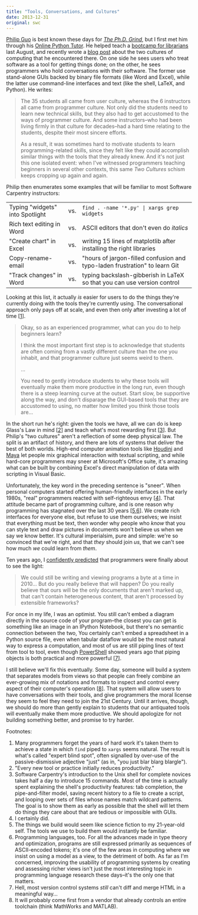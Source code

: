 ```yaml
---
title: "Tools, Conversations, and Cultures"
date: 2013-12-31
original: swc
---
```

<p>
  <a href="http://pgbovine.net/">Philip Guo</a> is best known these days for
  <a href="http://pgbovine.net/PhD-memoir.htm"><em>The Ph.D. Grind</em></a>,
  but I first met him through his <a href="http://pythontutor.com/">Online Python Tutor</a>.
  He helped teach a <a href="http://pgbovine.net/teaching-librarians-programming.htm">bootcamp for librarians</a> last August,
  and recently wrote a <a href="http://pgbovine.net/two-cultures-of-computing.htm">blog post</a>
  about the two cultures of computing that he encountered there.
  On one side he sees users who treat software as a tool for getting things done;
  on the other,
  he sees programmers who hold conversations with their software.
  The former use stand-alone GUIs backed by binary file formats (like Word and Excel),
  while the latter use command-line interfaces and text (like the shell, LaTeX, and Python).
  He writes:
</p>
<blockquote>
  <p>
    The 35 students all came from user culture,
    whereas the 6 instructors all came from programmer culture.
    Not only did the students need to learn new technical skills,
    but they also had to get accustomed to the ways of programmer culture.
    And some instructors–who had been living firmly in that culture for decades–had a hard time relating to the students,
    despite their most sincere efforts.
  </p>
  <p>
    As a result,
    it was sometimes hard to motivate students to learn programming-related skills,
    since they felt like they could accomplish similar things with the tools that they already knew.
    And it's not just this one isolated event:
    when I've witnessed programmers teaching beginners in several other contexts,
    this same <em>Two Cultures</em> schism keeps cropping up again and again.
  </p>
</blockquote>
<p>
  Philip then enumerates some examples that will be familiar to most Software Carpentry instructors:
</p>
<table class="centered">
  <tr>
    <td>Typing "widgets" into Spotlight</td><td>vs.</td><td><code>find . -name '*.py' | xargs grep widgets</code></td>
  </tr>
  <tr>
    <td>Rich text editing in Word</td><td>vs.</td><td>ASCII editors that don't even do <em>italics</em></td>
  </tr>
  <tr>
    <td>"Create chart" in Excel</td><td>vs.</td><td>writing 15 lines of matplotlib after installing the right libraries</td>
  </tr>
  <tr>
    <td>Copy-rename-email</td><td>vs.</td><td>"hours of jargon-filled confusion and typo-laden frustration" to learn Git</td>
  </tr>
  <tr>
    <td>"Track changes" in Word</td><td>vs.</td><td>typing backslash-gibberish in LaTeX so that you can use version control</td>
  </tr>
</table>
<p>
  Looking at this list,
  it actually <em>is</em> easier for users to do
  the things they're currently doing
  with the tools they're currently using.
  The conversational approach only pays off at scale,
  and even then only after investing a lot of time [<a href="#1">1</a>].
</p>
<p>
</p>
<blockquote>
  <p>
    Okay, so as an experienced programmer, what can you do to help beginners learn?
  </p>
  <p>
    I think the most important first step is to acknowledge that students are often coming from
    a vastly different culture than the one you inhabit,
    and that programmer culture just seems weird to them.
  </p>
  <p>…</p>
  <p>
    You need to gently introduce students to why these tools will eventually make them more productive in the long run,
    even though there is a steep learning curve at the outset.
    Start slow,
    be supportive along the way,
    and don't disparage the GUI-based tools that they are accustomed to using,
    no matter how limited you think those tools are…
  </p>
</blockquote>
<p>
  In the short run he's right:
  given the tools we have,
  all we can do is keep Glass's Law in mind [<a href="#2">2</a>]
  and teach what's most rewarding first [<a href="#3">3</a>].
  But Philip's "two cultures" aren't a reflection of some deep physical law.
  The split is an artifact of history,
  and there are lots of systems that deliver the best of both worlds.
  High-end computer animation tools like <a href="http://www.sidefx.com/">Houdini</a>
  and <a href="http://www.autodesk.com/products/autodesk-maya/overview">Maya</a>
  let people mix graphical interaction with textual scripting,
  and while hard-core programmers may sneer at Microsoft's Office suite,
  it's amazing what can be built by combining Excel's direct manipulation of data
  with scripting in Visual Basic.
</p>
<p>
  Unfortunately,
  the key word in the preceding sentence is "sneer".
  When personal computers started offering human-friendly interfaces in the early 1980s,
  "real" programmers reacted with self-righteous envy [<a href="#4">4</a>].
  That attitude became part of programming culture,
  and is one reason why programming has stagnated over the last 30 years
  [<a href="#5">5</a>,<a href="#6">6</a>].
  We create rich interfaces for everyone else,
  but refuse to use them ourselves;
  we insist that everything must be text,
  then wonder why people who <em>know</em> that you can style text and draw pictures in documents
  won't believe us when we say we know better.
  It's cultural imperialsim, pure and simple:
  we're so convinced that we're right,
  and that <em>they</em> should join <em>us</em>,
  that we can't see how much <em>we</em> could learn from <em>them</em>.
</p>
<p>
  Ten years ago,
  I <a href="http://queue.acm.org/detail.cfm?id=1039534">confidently predicted</a>
  that programmers were finally about to see the light:
</p>
<blockquote>
  <p>
    We could still be writing and viewing programs a byte at a time in 2010…
    But do you really believe that will happen?
    Do you really believe that ours will be the only documents that aren't marked up,
    that can't contain heterogeneous content,
    that aren't processed by extensible frameworks?
  </p>
</blockquote>
<p>
  For once in my life,
  I was an optimist.
  You still can't embed a diagram directly in the source code of your program–the
  closest you can get is something like an image in an IPython Notebook,
  but there's no semantic connection between the two,
  You certainly can't embed a spreadsheet in a Python source file,
  even when tabular dataflow would be the most natural way to express a computation,
  and most of us are still piping lines of text from tool to tool,
  even though <a href="http://www.johndcook.com/powershell.html">PowerShell</a>
  showed years ago
  that piping objects is both practical and more powerful [<a href="#7">7</a>].
</p>
<p>
  I still believe we'll fix this eventually.
  Some day,
  someone will build a system
  that separates models from views
  so that people can freely combine an ever-growing mix of notations and formats
  to inspect and control every aspect of their computer's operation [<a href="#8">8</a>].
  That system will allow users to have conversations with their tools,
  and give programmers the moral license they seem to feel they need
  to join the 21st Century.
  Until it arrives,
  though,
  we should do more than gently explain to students
  that our antiquated tools will eventually make them more productive.
  We should apologize for not building something better,
  and promise to try harder.
</p>
<p>
  Footnotes:
</p>
<ol>
  <li id="1">
    Many programmers forget the years of hard work it's taken them to achieve a state
    in which <code>find</code> piped to <code>xargs</code> seems natural.
    The result is what's called "expert blind spot",
    often signalled by over-use of the passive-dismissive adjective "just"
    (as in, "you just blar blarg blargle").
  </li>
  <li id="2">
    "Every new tool or practice initially reduces productivity."
  </li>
  <li id="3">
    Software Carpentry's introduction to the Unix shell for complete novices takes half a day to introduce 15 commands.
    Most of the time is actually spent explaining the shell's productivity features:
    tab completion,
    the pipe-and-filter model,
    saving recent history to a file to create a script,
    and looping over sets of files whose names match wildcard patterns.
    The goal is to show them as early as possible
    that the shell will let them do things they care about
    that are tedious or impossible with GUIs.
  </li>
  <li id="4">
    I certainly did.
  </li>
  <li id="5">
    The things we build would seem like science fiction to my 21-year-old self.
    The tools we use to build them would instantly be familiar.
  </li>
  <li id="6">
    Programming languages, too.
    For all the advances made in type theory and optimization,
    programs are still expressed primarily as sequences of ASCII-encoded tokens;
    it's one of the few areas in computing where we insist on using a model as a view,
    to the detriment of both.
    As far as I'm concerned,
    improving the usability of programming systems by creating and assessing richer views
    isn't just the most interesting topic in programming language research these days–it's
    the only one that matters.
  </li>
  <li id="7">
    Hell,
    most version control systems <em>still</em> can't diff and merge HTML in a meaningful way…
  </li>
  <li id="8">
    It will probably come first from a vendor that already controls an entire toolchain
    (think MathWorks and MATLAB).
  </li>
</ol>
